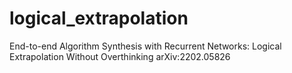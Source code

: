 # logical_extrapolation
End-to-end Algorithm Synthesis with Recurrent Networks: Logical Extrapolation Without Overthinking arXiv:2202.05826
